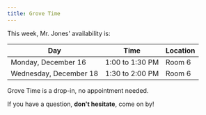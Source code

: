 ```yaml
---
title: Grove Time
---
```


This week, Mr. Jones' availability is:

Day|Time|Location
-|-|-
Monday, December 16|1:00 to 1:30 PM|Room 6
Wednesday, December 18|1:30 to 2:00 PM|Room 6

Grove Time is a drop-in, no appointment needed.

If you have a question, **don't hesitate**, come on by!